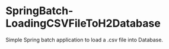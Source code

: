 # SpringBatch-LoadingCSVFileToH2Database
Simple Spring batch application to load a .csv file into Database.
